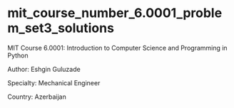 # mit_course_number_6.0001_problem_set3_solutions
MIT Course 6.0001: Introduction to Computer Science and Programming in Python

Author: Eshgin Guluzade

Specialty: Mechanical Engineer

Country: Azerbaijan


